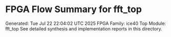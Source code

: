 # FPGA Flow Summary for fft_top
Generated: Tue Jul 22 22:04:02 UTC 2025
FPGA Family: ice40
Top Module: fft_top
See detailed synthesis and implementation reports in this directory.
